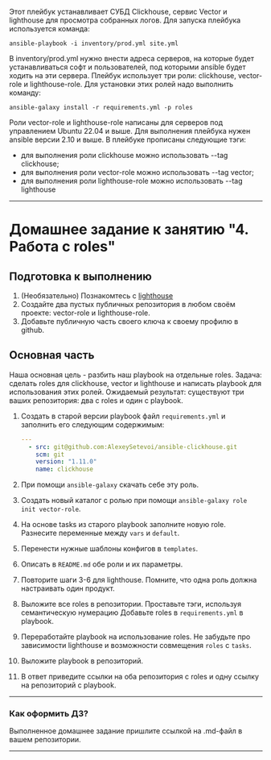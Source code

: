 Этот плейбук устанавливает СУБД Clickhouse, сервис Vector и lighthouse для просмотра собранных логов.
Для запуска плейбука используется команда:

```
ansible-playbook -i inventory/prod.yml site.yml
```

В inventory/prod.yml нужно внести адреса серверов, на которые будет устанавливаться софт и пользователей, под которыми ansible будет ходить на эти сервера. 
Плейбук использует три роли: clickhouse, vector-role и lighthouse-role. Для установки этих ролей надо выполнить команду:

```
ansible-galaxy install -r requirements.yml -p roles
```

Роли vector-role и lighthouse-role написаны для серверов под управлением Ubuntu 22.04 и выше.
Для выполнения плейбука нужен ansible версии 2.10 и выше.
В плейбуке прописаны следующие тэги:
 * для выполнения роли clickhouse можно использовать --tag clickhouse;
 * для выполнения роли vector-role можно использовать --tag vector;
 * для выполнения роли lighthouse-role можно использовать --tag lighthouse


----
# Домашнее задание к занятию "4. Работа с roles"

## Подготовка к выполнению
1. (Необязательно) Познакомтесь с [lighthouse](https://youtu.be/ymlrNlaHzIY?t=929)
2. Создайте два пустых публичных репозитория в любом своём проекте: vector-role и lighthouse-role.
3. Добавьте публичную часть своего ключа к своему профилю в github.

## Основная часть

Наша основная цель - разбить наш playbook на отдельные roles. Задача: сделать roles для clickhouse, vector и lighthouse и написать playbook для использования этих ролей. Ожидаемый результат: существуют три ваших репозитория: два с roles и один с playbook.

1. Создать в старой версии playbook файл `requirements.yml` и заполнить его следующим содержимым:

   ```yaml
   ---
     - src: git@github.com:AlexeySetevoi/ansible-clickhouse.git
       scm: git
       version: "1.11.0"
       name: clickhouse 
   ```

2. При помощи `ansible-galaxy` скачать себе эту роль.
3. Создать новый каталог с ролью при помощи `ansible-galaxy role init vector-role`.
4. На основе tasks из старого playbook заполните новую role. Разнесите переменные между `vars` и `default`. 
5. Перенести нужные шаблоны конфигов в `templates`.
6. Описать в `README.md` обе роли и их параметры.
7. Повторите шаги 3-6 для lighthouse. Помните, что одна роль должна настраивать один продукт.
8. Выложите все roles в репозитории. Проставьте тэги, используя семантическую нумерацию Добавьте roles в `requirements.yml` в playbook.
9. Переработайте playbook на использование roles. Не забудьте про зависимости lighthouse и возможности совмещения `roles` с `tasks`.
10. Выложите playbook в репозиторий.
11. В ответ приведите ссылки на оба репозитория с roles и одну ссылку на репозиторий с playbook.

---

### Как оформить ДЗ?

Выполненное домашнее задание пришлите ссылкой на .md-файл в вашем репозитории.

---